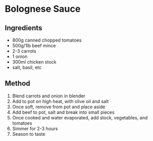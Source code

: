 # Bolognese Sauce

## Ingredients

- 800g canned chopped tomatoes
- 500g/1lb beef mince
- 2-3 carrots
- 1 onion
- 300ml chicken stock
- salt, basil, etc

## Method
1. Blend carrots and onion in blender
2. Add to pot on high heat, with olive oil and salt
3. Once soft, remove from pot and place aside
4. Add beef to pot, salt and break into small pieces
5. Once cooked and water evaporated, add stock, vegetables, and tomatoes
6. Simmer for 2-3 hours
7. Season to taste
